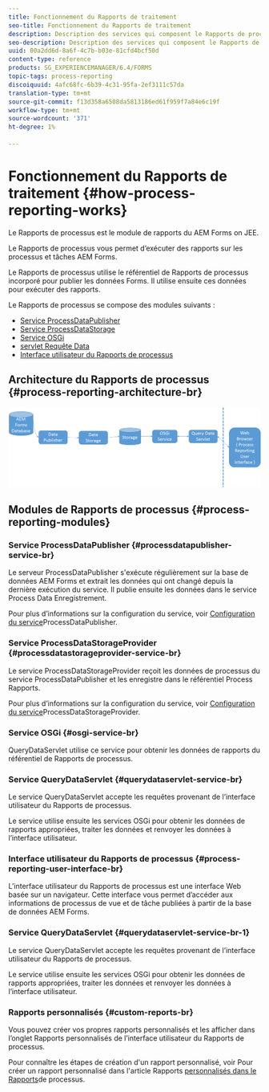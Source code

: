 ```yaml
---
title: Fonctionnement du Rapports de traitement
seo-title: Fonctionnement du Rapports de traitement
description: Description des services qui composent le Rapports de processus AEM Forms on JEE et présentation de l’interface utilisateur du Rapports de processus
seo-description: Description des services qui composent le Rapports de processus AEM Forms on JEE et présentation de l’interface utilisateur du Rapports de processus
uuid: 00a2dd6d-8a6f-4c7b-b03e-81cfd4bcf50d
content-type: reference
products: SG_EXPERIENCEMANAGER/6.4/FORMS
topic-tags: process-reporting
discoiquuid: 4afc68fc-6b39-4c31-95fa-2ef3111c57da
translation-type: tm+mt
source-git-commit: f13d358a6508da5813186ed61f959f7a84e6c19f
workflow-type: tm+mt
source-wordcount: '371'
ht-degree: 1%

---
```



# Fonctionnement du Rapports de traitement {#how-process-reporting-works}

Le Rapports de processus est le module de rapports du AEM Forms on JEE.

Le Rapports de processus vous permet d’exécuter des rapports sur les processus et tâches AEM Forms.

Le Rapports de processus utilise le référentiel de Rapports de processus incorporé pour publier les données Forms. Il utilise ensuite ces données pour exécuter des rapports.

Le Rapports de processus se compose des modules suivants :

* [Service ProcessDataPublisher](/help/forms/using/process-reporting/process-reporting-architecture.md#p-processdatapublisher-service-br-p)
* [Service ProcessDataStorage](/help/forms/using/process-reporting/process-reporting-architecture.md#p-processdatastorageprovider-service-br-p)
* [Service OSGi](/help/forms/using/process-reporting/process-reporting-architecture.md#p-osgi-service-br-p)
* [servlet Requête Data](/help/forms/using/process-reporting/process-reporting-architecture.md#p-querydataservlet-service-br-p)
* [Interface utilisateur du Rapports de processus](/help/forms/using/process-reporting/process-reporting-architecture.md#p-process-reporting-user-interface-br-p)

## Architecture du Rapports de processus {#process-reporting-architecture-br}

![processreportingarchitecture](assets/processreportingarchitecture.png)

## Modules de Rapports de processus {#process-reporting-modules}

### Service ProcessDataPublisher {#processdatapublisher-service-br}

Le serveur ProcessDataPublisher s&#39;exécute régulièrement sur la base de données AEM Forms et extrait les données qui ont changé depuis la dernière exécution du service. Il publie ensuite les données dans le service Process Data Enregistrement.

Pour plus d’informations sur la configuration du service, voir [Configuration du service](/help/forms/using/process-reporting/install-start-process-reporting.md#p-reportconfiguration-service-p)ProcessDataPublisher.

### Service ProcessDataStorageProvider {#processdatastorageprovider-service-br}

Le service ProcessDataStorageProvider reçoit les données de processus du service ProcessDataPublisher et les enregistre dans le référentiel Process Rapports.

Pour plus d’informations sur la configuration du service, voir [Configuration du service](/help/forms/using/process-reporting/install-start-process-reporting.md#p-to-configure-the-process-reporting-repository-locations-p)ProcessDataStorageProvider.

### Service OSGi {#osgi-service-br}

QueryDataServlet utilise ce service pour obtenir les données de rapports du référentiel de Rapports de processus.

### Service QueryDataServlet {#querydataservlet-service-br}

Le service QueryDataServlet accepte les requêtes provenant de l’interface utilisateur du Rapports de processus.

Le service utilise ensuite les services OSGi pour obtenir les données de rapports appropriées, traiter les données et renvoyer les données à l’interface utilisateur.

### Interface utilisateur du Rapports de processus {#process-reporting-user-interface-br}

L’interface utilisateur du Rapports de processus est une interface Web basée sur un navigateur. Cette interface vous permet d’accéder aux informations de processus de vue et de tâche publiées à partir de la base de données AEM Forms.

### Service QueryDataServlet {#querydataservlet-service-br-1}

Le service QueryDataServlet accepte les requêtes provenant de l’interface utilisateur du Rapports de processus.

Le service utilise ensuite les services OSGi pour obtenir les données de rapports appropriées, traiter les données et renvoyer les données à l’interface utilisateur.

### Rapports personnalisés {#custom-reports-br}

Vous pouvez créer vos propres rapports personnalisés et les afficher dans l’onglet Rapports personnalisés de l’interface utilisateur du Rapports de processus.

Pour connaître les étapes de création d&#39;un rapport personnalisé, voir Pour créer un rapport personnalisé dans l&#39;article Rapports [personnalisés dans le Rapports](/help/forms/using/process-reporting/process-reporting-custom-reports.md)de processus.

